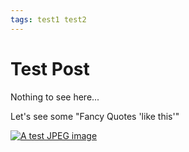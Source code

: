 ```yaml
---
tags: test1 test2
---
```


# Test Post

Nothing to see here...

Let's see some "Fancy Quotes 'like this'"

[![A test JPEG image](/blog/assets/images/test-post/test.jpg "\"Slow Entry Trampoline\"")](/blog/assets/images/test-post/test.jpg)
